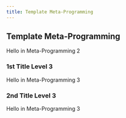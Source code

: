 ```yaml
---
title: Template Meta-Programming
---
```


## Template Meta-Programming

Hello in Meta-Programming 2

### 1st Title Level 3

Hello in Meta-Programming 3

### 2nd Title Level 3

Hello in Meta-Programming 3

